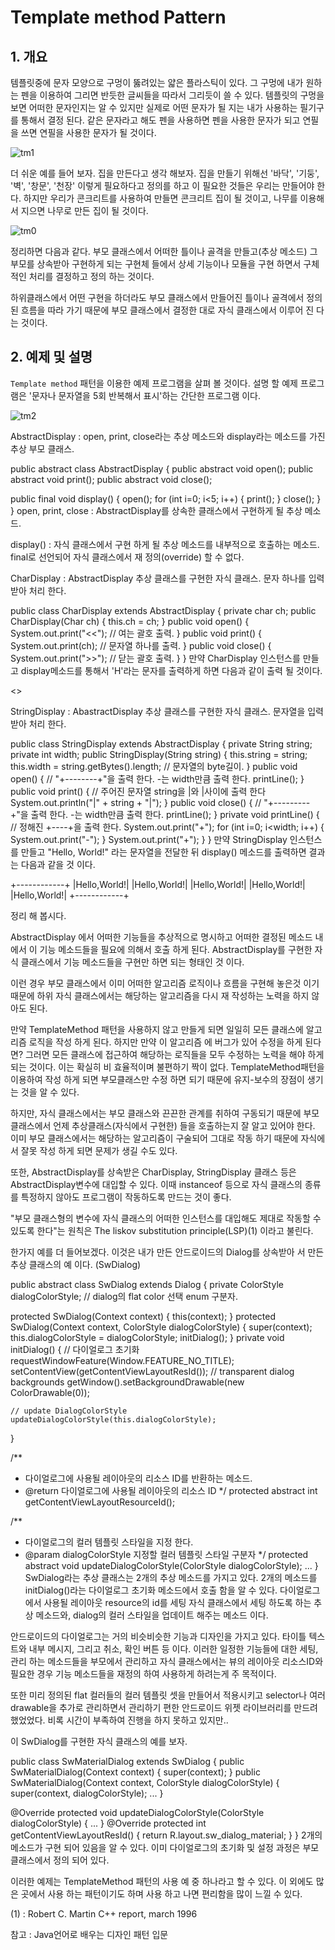 # Template method Pattern 

## 1. 개요

템플릿중에 문자 모양으로 구멍이 뚫려있는 얇은 플라스틱이 있다. 그 구멍에 내가 원하는 펜을 이용하여 그리면 반듯한 글씨들을 따라서 그리듯이 쓸 수 있다. 템플릿의 구멍을 보면 어떠한 문자인지는 알 수 있지만 실제로 어떤 문자가 될 지는 내가 사용하는 필기구를 통해서 결정 된다. 같은 문자라고 해도 펜을 사용하면 펜을 사용한 문자가 되고 연필을 쓰면 연필을 사용한 문자가 될 것이다.

![tm1](http://burkdog.cafe24.com/wp/wp-content/uploads/2015/11/tm1.png)

더 쉬운 예를 들어 보자. 집을 만든다고 생각 해보자. 집을 만들기 위해선 '바닥', '기둥', '벽', '창문', '천장' 이렇게 필요하다고 정의를 하고 이 필요한 것들은 우리는 만들어야 한다. 하지만 우리가 콘크리트를 사용하여 만들면 콘크리트 집이 될 것이고, 나무를 이용해서 지으면 나무로 만든 집이 될 것이다.

![tm0](http://burkdog.cafe24.com/wp/wp-content/uploads/2015/11/tm0.png)

정리하면 다음과 같다. 부모 클래스에서 어떠한 틀이나 골격을 만들고(추상 메소드) 그 부모를 상속받아 구현하게 되는 구현체 들에서 상세 기능이나 모듈을 구현 하면서 구체적인 처리를 결정하고 정의 하는 것이다.

하위클래스에서 어떤 구현을 하더라도 부모 클래스에서 만들어진 틀이나 골격에서 정의된 흐름을 따라 가기 때문에 부모 클래스에서 결정한 대로 자식 클래스에서 이루어 진 다는 것이다.

## 2. 예제 및 설명

`Template method` 패턴을 이용한 예제 프로그램을 살펴 볼 것이다. 설명 할 예제 프로그램은 '문자나 문자열을 5회 반복해서 표시'하는 간단한 프로그램 이다.

![tm2](https://github.com/ksu3101/TIL/blob/master/DesignPattern/images/tm2.png)

AbstractDisplay : open, print, close라는 추상 메소드와 display라는 메소드를 가진 추상 부모 클래스.

public abstract class AbstractDisplay {
  public abstract void open();
  public abstract void print();
  public abstract void close();
  
  public final void display() {
    open();
    for (int i=0; i<5; i++) {
      print();
    }
    close();
  }
}
open, print, close : AbstractDisplay를 상속한 클래스에서 구현하게 될 추상 메소드.

display() : 자식 클래스에서 구현 하게 될 추상 메소드를 내부적으로 호출하는 메소드. final로 선언되어 자식 클래스에서 재 정의(override) 할 수 없다.



CharDisplay : AbstractDisplay 추상 클래스를 구현한 자식 클래스. 문자 하나를 입력받아 처리 한다.

public class CharDisplay extends AbstractDisplay {
  private char ch;
  public CharDisplay(Char ch) {
    this.ch = ch;
  }
  public void open() {
    System.out.print("<<");   // 여는 괄호 출력.
  }
  public void print() {
    System.out.print(ch);     // 문자열 하나를 출력.
  }
  public void close() {
    System.out.print(">>");   // 닫는 괄호 출력.
  }
}
만약 CharDisplay 인스턴스를 만들고 display메소드를 통해서 'H'라는 문자를 출력하게 하면 다음과 같이 출력 될 것이다.

<<HHHHH>>



StringDisplay : AbastractDisplay 추상 클래스를 구현한 자식 클래스. 문자열을 입력받아 처리 한다.

public class StringDisplay extends AbstractDisplay {
  private String string;
  private int width;
  public StringDisplay(String string) {
    this.string = string;
    this.width = string.getBytes().length;  // 문자열의 byte길이. 
  }
  public void open() { // "+--------+"을 출력 한다. -는 width만큼 출력 한다. 
    printLine();
  }
  public void print() { // 주어진 문자열 string을 |와 |사이에 출력 한다
    System.out.println("|" + string + "|");
  }
  public void close() { // "+---------+"을 출력 한다. -는 width만큼 출력 한다. 
    printLine();
  }
  private void printLine() {   // 정해진 +----+을 출력 한다. 
    System.out.print("+");
    for (int i=0; i<width; i++) {
      System.out.print("-");
    }
    System.out.print("+");
  }
}
만약 StringDisplay 인스턴스를 만들고 "Hello, World!" 라는 문자열을 전달한 뒤 display() 메소드를 출력하면 결과는 다음과 같을 것 이다.

+------------+
|Hello,World!|
|Hello,World!|
|Hello,World!|
|Hello,World!|
|Hello,World!|
+------------+




정리 해 봅시다.

AbstractDisplay 에서 어떠한 기능들을 추상적으로 명시하고 어떠한 결정된 메소드 내에서 이 기능 메소드들을 필요에 의해서 호출 하게 된다. AbstractDisplay를 구현한 자식 클래스에서 기능 메소드들을 구현만 하면 되는 형태인 것 이다.

이런 경우 부모 클래스에서 이미 어떠한 알고리즘 로직이나 흐름을 구현해 놓은것 이기 때문에 하위 자식 클래스에서는 해당하는 알고리즘을 다시 재 작성하는 노력을 하지 않아도 된다.

만약 TemplateMethod 패턴을 사용하지 않고 만들게 되면 일일히 모든 클래스에 알고리즘 로직을 작성 하게 된다. 하지만 만약 이 알고리즘 에 버그가 있어 수정을 하게 된다면? 그러면 모든 클래스에 접근하여 해당하는 로직들을 모두 수정하는 노력을 해야 하게 되는 것이다. 이는 확실히 비 효율적이며 불편하기 짝이 없다. TemplateMethod패턴을 이용하여 작성 하게 되면 부모클래스만 수정 하면 되기 때문에 유지-보수의 장점이 생기는 것을 알 수 있다.

하지만, 자식 클래스에서는 부모 클래스와 끈끈한 관계를 취하여 구동되기 때문에 부모클래스에서 언제 추상클래스(자식에서 구현한) 들을 호출하는지 잘 알고 있어야 한다. 이미 부모 클래스에서는 해당하는 알고리즘이 구술되어 그대로 작동 하기 때문에 자식에서 잘못 작성 하게 되면 문제가 생길 수도 있다.

또한, AbstractDisplay를 상속받은 CharDisplay, StringDisplay 클래스 등은 AbstractDisplay변수에 대입할 수 있다. 이때 instanceof 등으로 자식 클래스의 종류를 특정하지 않아도 프로그램이 작동하도록 만드는 것이 좋다.

"부모 클래스형의 변수에 자식 클래스의 어떠한 인스턴스를 대입해도 제대로 작동할 수 있도록 한다"는 원칙은 The liskov substitution principle(LSP)(1) 이라고 불린다.



한가지 예를 더 들어보겠다. 이것은 내가 만든 안드로이드의 Dialog를 상속받아 서 만든 추상 클래스의 예 이다. (SwDialog)

public abstract class SwDialog extends Dialog {
  private ColorStyle dialogColorStyle; // dialog의 flat color 선택 enum 구분자. 

  protected SwDialog(Context context) {
    this(context);
  }
  protected SwDialog(Context context, ColorStyle dialogColorStyle) {
    super(context);
    this.dialogColorStyle = dialogColorStyle;
    initDialog();
  }
  private void initDialog() {
    // 다이얼로그 초기화 
    requestWindowFeature(Window.FEATURE_NO_TITLE);
    setContentView(getContentViewLayoutResId());
    // transparent dialog backgrounds
    getWindow().setBackgroundDrawable(new ColorDrawable(0));

    // update DialogColorStyle
    updateDialogColorStyle(this.dialogColorStyle);
  }

  /**
   * 다이얼로그에 사용될 레이아웃의 리소스 ID를 반환하는 메소드.
   * @return 다이얼로그에 사용될 레이아웃의 리소스 ID
   */
  protected abstract int getContentViewLayoutResourceId();

  /**
   * 다이얼로그의 컬러 템플릿 스타일을 지정 한다.
   * @param dialogColorStyle 지정할 컬러 템플릿 스타일 구분자
   */
  protected abstract void updateDialogColorStyle(ColorStyle dialogColorStyle);
  ...
}
SwDialog라는 추상 클래스는 2개의 추상 메소드를 가지고 있다.  2개의 메소드를 initDialog()라는 다이얼로그 초기화 메소드에서 호출 함을 알 수 있다. 다이얼로그 에서 사용될 레이아웃 resource의 id를 세팅 자식 클래스에서 세팅 하도록 하는 추상 메소드와, dialog의 컬러 스타일을 업데이트 해주는 메소드 이다.

안드로이드의 다이얼로그는 거의 비슷비슷한 기능과 디자인을 가지고 있다. 타이틀 텍스트와 내부 메시지, 그리고 취소, 확인 버튼 등 이다. 이러한 일정한 기능들에 대한 세팅, 관리 하는 메소드들을 부모에서 관리하고 자식 클래스에서는 뷰의 레이아웃 리소스ID와 필요한 경우 기능 메소드들을 재정의 하여 사용하게 하려는게 주 목적이다.

또한 미리 정의된 flat 컬러들의 컬러 템플릿 셋을 만들어서 적용시키고 selector나 여러 drawable을 추가로 관리하면서 관리하기 편한 안드로이드 위젯 라이브러리를 만드려 했었었다. 비록 시간이 부족하여 진행을 하지 못하고 있지만..



이 SwDialog를 구현한 자식 클래스의 예를 보자.

public class SwMaterialDialog extends SwDialog {
  public SwMaterialDialog(Context context) {
    super(context);
  }
  public SwMaterialDialog(Context context, ColorStyle dialogColorStyle) {
    super(context, dialogColorStyle);
    ...
  }

  @Override
  protected void updateDialogColorStyle(ColorStyle dialogColorStyle) {
    ...
  }
  @Override
  protected int getContentViewLayoutResId() {
    return R.layout.sw_dialog_material;
  }
}
2개의 메소드가 구현 되어 있음을 알 수 있다. 이미 다이얼로그의 초기화 및 설정 과정은 부모 클래스에서 정의 되어 있다.



이러한 예제는 TemplateMethod 패턴의 사용 예 중 하나라고 할 수 있다. 이 외에도 많은 곳에서 사용 하는 패턴이기도 하며 사용 하고 나면 편리함을 많이 느낄 수 있다.





(1) : Robert C. Martin C++ report, march 1996

참고 : Java언어로 배우는 디자인 패턴 입문